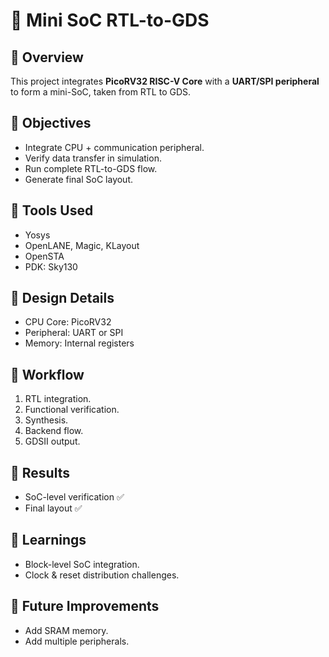# 📘 Mini SoC RTL-to-GDS

## 🔹 Overview
This project integrates **PicoRV32 RISC-V Core** with a **UART/SPI peripheral** to form a mini-SoC, taken from RTL to GDS.

## 🔹 Objectives
- Integrate CPU + communication peripheral.
- Verify data transfer in simulation.
- Run complete RTL-to-GDS flow.
- Generate final SoC layout.

## 🔹 Tools Used
- Yosys
- OpenLANE, Magic, KLayout
- OpenSTA
- PDK: Sky130

## 🔹 Design Details
- CPU Core: PicoRV32  
- Peripheral: UART or SPI  
- Memory: Internal registers  

## 🔹 Workflow
1. RTL integration.  
2. Functional verification.  
3. Synthesis.  
4. Backend flow.  
5. GDSII output.  

## 🔹 Results
- SoC-level verification ✅  
- Final layout ✅  

## 🔹 Learnings
- Block-level SoC integration.  
- Clock & reset distribution challenges.  

## 🔹 Future Improvements
- Add SRAM memory.  
- Add multiple peripherals.  
